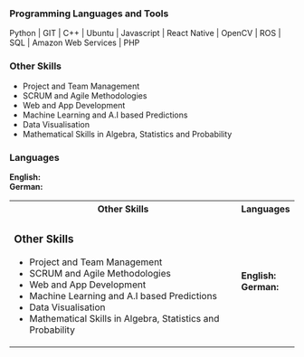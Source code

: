 ### Programming Languages and Tools

Python | GIT | C++ | Ubuntu | Javascript | React Native | OpenCV | ROS | SQL | Amazon Web Services | PHP 

### Other Skills
- Project and Team Management
- SCRUM and Agile Methodologies
- Web and App Development
- Machine Learning and A.I based Predictions
- Data Visualisation
- Mathematical Skills in Algebra, Statistics and Probability

### Languages 

<!-- **English:** &nbsp; :star::star::star: <br>
**German:**  &nbsp; :star: -->

**English:** &nbsp; <span class="icon-star-full"></span><span class="icon-star-full"></span><span class="icon-star-full"></span> <br>
**German:**  &nbsp;<span class="icon-star-full"></span><span class="icon-star-empty"></span><span class="icon-star-empty"></span>



<table>
<tr>
<th>
Other Skills
</th>
<th>
Languages
</th>
</tr>

<tr>
<td>

### Other Skills
- Project and Team Management
- SCRUM and Agile Methodologies
- Web and App Development
- Machine Learning and A.I based Predictions
- Data Visualisation
- Mathematical Skills in Algebra, Statistics and Probability

</td>
<td>

**English:** &nbsp; <span class="icon-star-full"></span><span class="icon-star-full"></span><span class="icon-star-full"></span> <br>
**German:**  &nbsp;<span class="icon-star-full"></span><span class="icon-star-empty"></span><span class="icon-star-empty"></span>

</td>
</tr>
</table>
